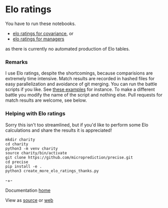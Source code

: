 # Elo ratings
You have to run these notebooks. 

- [elo ratings for covariance](https://github.com/microprediction/precise/blob/main/examples_colab_notebooks/elo_ratings_and_code_urls.ipynb), or 
- [elo ratings for managers](https://github.com/microprediction/precise/blob/main/examples_basic_usage/compile_elo_ratings_for_managers.py)

as there is currently no automated production of Elo tables. 

### Remarks

I use Elo ratings, despite the shortcomings, because comparisions are extremely time intensive. Match results are recorded in hashed files for easy parallelization and avoidance of git merging. You can run the battle scripts if you like. See [these examples](https://github.com/microprediction/precise/tree/main/precise/skatervaluation/battlescripts/manager_var) for instance. To make a different battle you modify the name of the script and nothing else. Pull requests for match results are welcome, see below.

### Helping with Elo ratings
Sorry this isn't too streamlined, but if you'd like to perform some Elo calculations and share the results it is appreciated! 

    mkdir charity
    cd charity
    python3 -m venv charity
    source charity/bin/activate
    git clone https://github.com/microprediction/precise.git
    cd precise
    pip install -e . 
    python3 create_more_elo_ratings_thanks.py


-+-

Documentation [home](https://microprediction.github.io/precise)

View as [source](https://github.com/microprediction/precise/blob/master/docs/elo.md) or [web](https://microprediction.github.io/precise/elo)
